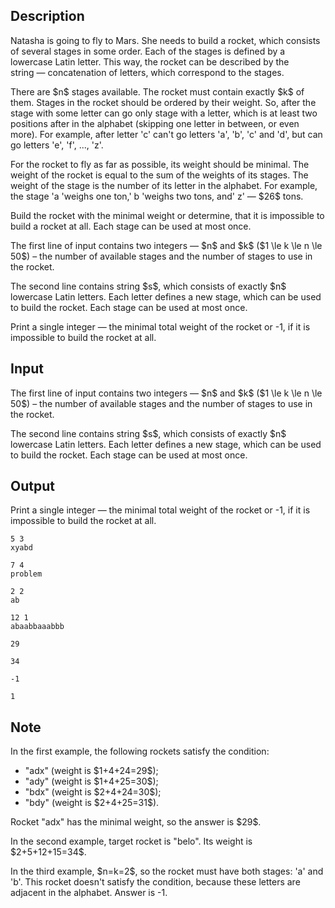 ## Description

<div><p>Natasha is going to fly to Mars. She needs to build a rocket, which consists of several stages in some order. Each of the stages is defined by a lowercase Latin letter. This way, the rocket can be described by the string&nbsp;— concatenation of letters, which correspond to the stages.</p><p>There are $n$ stages available. The rocket must contain exactly $k$ of them. Stages in the rocket should be ordered by their weight. So, after the stage with some letter can go only stage with a letter, which is at least two positions after in the alphabet (skipping one letter in between, or even more). For example, after letter '<span class="tex-font-style-tt">c</span>' can't go letters '<span class="tex-font-style-tt">a</span>', '<span class="tex-font-style-tt">b</span>', '<span class="tex-font-style-tt">c</span>' and '<span class="tex-font-style-tt">d</span>', but can go letters '<span class="tex-font-style-tt">e</span>', '<span class="tex-font-style-tt">f</span>', ..., '<span class="tex-font-style-tt">z</span>'.</p><p>For the rocket to fly as far as possible, its weight should be minimal. The weight of the rocket is equal to the sum of the weights of its stages. The weight of the stage is the number of its letter in the alphabet. For example, the stage '<span class="tex-font-style-tt">a</span> 'weighs one ton,' <span class="tex-font-style-tt">b</span> 'weighs two tons, and' <span class="tex-font-style-tt">z</span>'&nbsp;— $26$ tons.</p><p>Build the rocket with the minimal weight or determine, that it is impossible to build a rocket at all. Each stage can be used at most once.</p></div><div class="input-specification"><p>The first line of input contains two integers&nbsp;— $n$ and $k$ ($1 \le k \le n \le 50$)&nbsp;– the number of available stages and the number of stages to use in the rocket.</p><p>The second line contains string $s$, which consists of exactly $n$ lowercase Latin letters. Each letter defines a new stage, which can be used to build the rocket. Each stage can be used at most once.</p></div><div class="output-specification"><p>Print a single integer&nbsp;— the minimal total weight of the rocket or <span class="tex-font-style-tt">-1</span>, if it is impossible to build the rocket at all.</p></div>

## Input

<p>The first line of input contains two integers&nbsp;— $n$ and $k$ ($1 \le k \le n \le 50$)&nbsp;– the number of available stages and the number of stages to use in the rocket.</p><p>The second line contains string $s$, which consists of exactly $n$ lowercase Latin letters. Each letter defines a new stage, which can be used to build the rocket. Each stage can be used at most once.</p>

## Output

<p>Print a single integer&nbsp;— the minimal total weight of the rocket or <span class="tex-font-style-tt">-1</span>, if it is impossible to build the rocket at all.</p>





```input1
5 3
xyabd

```




```input2
7 4
problem

```




```input3
2 2
ab

```




```input4
12 1
abaabbaaabbb

```




```output1
29
```




```output2
34
```




```output3
-1
```




```output4
1
```



## Note

<p>In the first example, the following rockets satisfy the condition:</p><ul><li> "<span class="tex-font-style-tt">adx</span>" (weight is $1+4+24=29$);</li><li> "<span class="tex-font-style-tt">ady</span>" (weight is $1+4+25=30$);</li><li> "<span class="tex-font-style-tt">bdx</span>" (weight is $2+4+24=30$);</li><li> "<span class="tex-font-style-tt">bdy</span>" (weight is $2+4+25=31$).</li></ul><p>Rocket "<span class="tex-font-style-tt">adx</span>" has the minimal weight, so the answer is $29$.</p><p>In the second example, target rocket is "<span class="tex-font-style-tt">belo</span>". Its weight is $2+5+12+15=34$.</p><p>In the third example, $n=k=2$, so the rocket must have both stages: '<span class="tex-font-style-tt">a</span>' and '<span class="tex-font-style-tt">b</span>'. This rocket doesn't satisfy the condition, because these letters are adjacent in the alphabet. Answer is <span class="tex-font-style-tt">-1</span>.</p>
